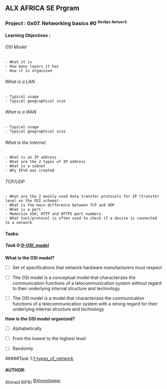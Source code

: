 ## ALX AFRICA SE Prgram

### Project : 0x07. Networking basics #0 <sup> ``` DevOps ``` ``` Network ```</sup>
#### Learning Objectives :

###### OSI Model
```
- What it is
- How many layers it has
- How it is organized
```
###### What is a LAN
```
- Typical usage
- Typical geographical size
```
###### What is a WAN
```
- Typical usage
- Typical geographical size
```
###### What is the Internet
```
- What is an IP address
- What are the 2 types of IP address
- What is a subnet
- Why IPv6 was created
```
###### TCP/UDP
```
- What are the 2 mainly used data transfer protocols for IP (transfer level on the OSI schema)
- What is the main difference between TCP and UDP
- What is a port
- Memorize SSH, HTTP and HTTPS port numbers
- What tool/protocol is often used to check if a device is connected to a network
```

#### Tasks:

##### Task 0:[0-OSI_model](0-OSI_model)

**What is the OSI model?**

- [ ] Set of specifications that network hardware manufacturers must respect

- [ ] The OSI model is a conceptual model that characterizes the communication functions of a telecommunication system without regard to their underlying internal structure and technology

- [ ] The OSI model is a model that characterizes the communication functions of a telecommunication system with a strong regard for their underlying internal structure and technology

**How is the OSI model organized?**

- [ ] Alphabetically

- [ ] From the lowest to the highest level

- [ ] Randomly

#####Task 1:[1-types_of_network](1-types_of_network)

#### AUTHOR:
Ahmed RIFKI <sup>[@AhmedSeeker](https://github.com/AhmedSeeker)</sup>
